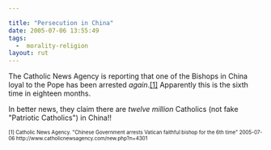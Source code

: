 ```yaml
---

title: "Persecution in China"
date: 2005-07-06 13:55:49
tags:
  -  morality-religion
layout: rut
---
```


<p>The Catholic News Agency is reporting that one of the Bishops in China loyal to the Pope has been arrested <i>again</i>.<a href="http://www.catholicnewsagency.com/new.php?n=4301">[1]</a> Apparently this is the sixth time in eighteen months.</p>  <p>In better news, they claim there are <em>twelve million</em> Catholics (not fake "Patriotic Catholics") in China!!</p>  <font size="-2"> [1] Catholic News Agency.  "Chinese Government arrests Vatican faithful bishop for the 6th time" 2005-07-06 http://www.catholicnewsagency.com/new.php?n=4301 </font>

